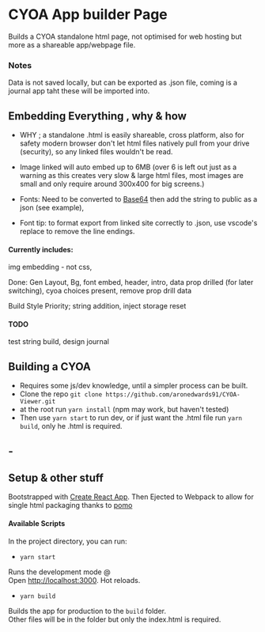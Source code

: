 # CYOA App builder Page

Builds a CYOA standalone html page, not optimised for web hosting but more as a shareable app/webpage file.

### Notes

Data is not saved locally, but can be exported as .json file, coming is a journal app taht these will be imported into.

## Embedding Everything , why & how

- WHY ; a standalone .html is easily shareable, cross platform, also for safety modern browser don't let html files natively pull from your drive (security), so any linked files wouldn't be read.

- Image linked will auto embed up to 6MB (over 6 is left out just as a warning as this creates very slow & large html files, most images are small and only require around 300x400 for big screens.)

- Fonts: Need to be converted to [Base64](https://www.opinionatedgeek.com/codecs/base64encoder) then add the string to public as a json (see example),
- Font tip: to format export from linked site correctly to .json, use vscode's replace to remove the line endings.

#### Currently includes:

img embedding -<img> not css,

Done: Gen Layout, Bg, font embed, header, intro, data prop drilled (for later switching), cyoa choices present, remove prop drill data

Build Style Priority; string addition, inject storage reset

#### TODO
test string build, design journal

## Building a CYOA

- Requires some js/dev knowledge, until a simpler process can be built.
- Clone the repo `git clone https://github.com/aronedwards91/CYOA-Viewer.git`
- at the root run  `yarn install` (npm may work, but haven't tested)
- Then use `yarn start` to run dev, or if just want the .html file run `yarn build`, only he .html is required.

## -

## Setup & other stuff

Bootstrapped with [Create React App](https://github.com/facebook/create-react-app). Then Ejected to Webpack to allow for single html packaging thanks to [pomo](https://stackoverflow.com/questions/51949719/is-there-a-way-to-build-a-react-app-in-a-single-html-file)

#### Available Scripts

In the project directory, you can run:

- `yarn start`

Runs the development mode @ <br />
Open [http://localhost:3000](http://localhost:3000). Hot reloads.

- `yarn build`

Builds the app for production to the `build` folder.<br />
Other files will be in the folder but only the index.html is required.
